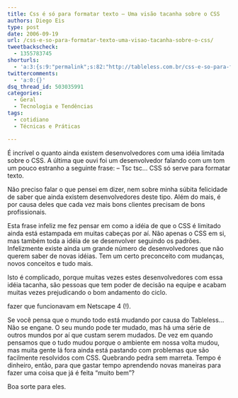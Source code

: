 ```yaml
---
title: Css é só para formatar texto – Uma visão tacanha sobre o CSS
authors: Diego Eis
type: post
date: 2006-09-19
url: /css-e-so-para-formatar-texto-uma-visao-tacanha-sobre-o-css/
tweetbackscheck:
  - 1355783745
shorturls:
  - 'a:3:{s:9:"permalink";s:82:"http://tableless.com.br/css-e-so-para-formatar-texto-uma-visao-tacanha-sobre-o-css";s:7:"tinyurl";s:26:"http://tinyurl.com/4xm9k9d";s:4:"isgd";s:19:"http://is.gd/DDKTqG";}'
twittercomments:
  - 'a:0:{}'
dsq_thread_id: 503035991
categories:
  - Geral
  - Tecnologia e Tendências
tags:
  - cotidiano
  - Técnicas e Práticas

---
```

É incrível o quanto ainda existem desenvolvedores com uma idéia limitada sobre o CSS. A última que ouvi foi um desenvolvedor falando com um tom um pouco estranho a seguinte frase: &#8211; Tsc tsc&#8230; CSS só serve para formatar texto.
  
Não preciso falar o que pensei em dizer, nem sobre minha súbita felicidade de saber que ainda existem desenvolvedores deste tipo. Além do mais, é por causa deles que cada vez mais bons clientes precisam de bons profissionais.

Esta frase infeliz me fez pensar em como a idéia de que o CSS é limitado ainda está estampada em muitas cabeças por aí. Não apenas o CSS em si, mas também toda a idéia de se desenvolver seguindo os padrões. Infelizmente existe ainda um grande número de desenvolvedores que não querem saber de novas idéias. Tem um certo preconceito com mudanças, novos conceitos e tudo mais.
  
Isto é complicado, porque muitas vezes estes desenvolvedores com essa idéia tacanha, são pessoas que tem poder de decisão na equipe e acabam muitas vezes prejudicando o bom andamento do ciclo.
  
fazer que funcionavam em Netscape 4 (!).

Se você pensa que o mundo todo está mudando por causa do Tableless&#8230; Não se engane. O seu mundo pode ter mudado, mas há uma série de outros mundos por aí que custam serem mudados. De vez em quando pensamos que o tudo mudou porque o ambiente em nossa volta mudou, mas muita gente lá fora ainda está pastando com problemas que são facilmente resolvidos com CSS. Quebrando pedra sem marreta. Tempo é dinheiro, então, para que gastar tempo aprendendo novas maneiras para fazer uma coisa que já é feita &#8220;muito bem&#8221;?

Boa sorte para eles.